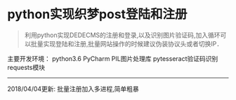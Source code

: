 # python实现织梦post登陆和注册
> 利用python实现DEDECMS的注册和登录,以及识别图片验证码,加入循环可以批量实现登陆和注册,批量网站操作的时候建议伪装协议头或者切换IP．

主要开发环境： python3.6 PyCharm PIL图片处理库 pytesseract验证码识别 requests模块

---


2018/04/04更新: 批量注册加入多进程,简单粗暴
